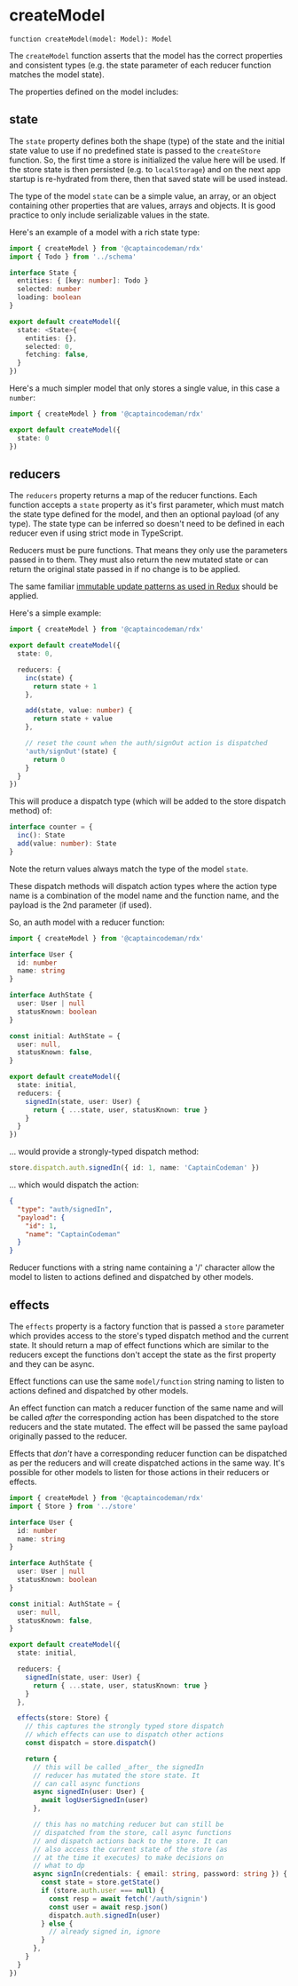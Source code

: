 # createModel

`function createModel(model: Model): Model`

The `createModel` function asserts that the model has the correct properties and consistent types (e.g. the state parameter of each reducer function matches the model state).

The properties defined on the model includes:

## state

The `state` property defines both the shape (type) of the state and the initial state value to use if no predefined state is passed to the `createStore` function. So, the first time a store is initialized the value here will be used. If the store state is then persisted (e.g. to `localStorage`) and on the next app startup is re-hydrated from there, then that saved state will be used instead.

The type of the model `state` can be a simple value, an array, or an object containing other properties that are values, arrays and objects. It is good practice to only include serializable values in the state.

Here's an example of a model with a rich state type:

```ts
import { createModel } from '@captaincodeman/rdx'
import { Todo } from '../schema'

interface State {
  entities: { [key: number]: Todo }
  selected: number
  loading: boolean
}

export default createModel({
  state: <State>{
    entities: {},
    selected: 0,
    fetching: false,
  }
})
```

Here's a much simpler model that only stores a single value, in this case a `number`:

```ts
import { createModel } from '@captaincodeman/rdx'

export default createModel({
  state: 0
})
```

## reducers

The `reducers` property returns a map of the reducer functions. Each function accepts a `state` property as it's first parameter, which must match the state type defined for the model, and then an optional payload (of any type). The state type can be inferred so doesn't need to be defined in each reducer even if using strict mode in TypeScript.

Reducers must be pure functions. That means they only use the parameters passed in to them. They must also return the new mutated state or can return the original state passed in if no change is to be applied.

The same familiar [immutable update patterns as used in Redux](https://redux.js.org/recipes/structuring-reducers/immutable-update-patterns) should be applied.

Here's a simple example:

```ts
import { createModel } from '@captaincodeman/rdx'

export default createModel({
  state: 0,

  reducers: {
    inc(state) {
      return state + 1
    },

    add(state, value: number) {
      return state + value
    },

    // reset the count when the auth/signOut action is dispatched
    'auth/signOut'(state) {
      return 0
    }
  }
})
```

This will produce a dispatch type (which will be added to the store dispatch method) of:

```ts
interface counter = {
  inc(): State
  add(value: number): State
}
```

Note the return values always match the type of the model `state`.

These dispatch methods will dispatch action types where the action type name is a combination of the model name and the function name, and the payload is the 2nd parameter (if used).

So, an auth model with a reducer function:

```ts
import { createModel } from '@captaincodeman/rdx'

interface User {
  id: number
  name: string
}

interface AuthState {
  user: User | null
  statusKnown: boolean
}

const initial: AuthState = {
  user: null,
  statusKnown: false,
}

export default createModel({
  state: initial,
  reducers: {
    signedIn(state, user: User) {
      return { ...state, user, statusKnown: true }
    }
  }
})
```

&hellip; would provide a strongly-typed dispatch method:

```ts
store.dispatch.auth.signedIn({ id: 1, name: 'CaptainCodeman' })
```

&hellip; which would dispatch the action:

```json
{
  "type": "auth/signedIn",
  "payload": {
    "id": 1,
    "name": "CaptainCodeman"
  }
}
```

Reducer functions with a string name containing a '/' character allow the model to listen to actions defined and dispatched by other models.

## effects

The `effects` property is a factory function that is passed a `store` parameter which provides access to the store's typed dispatch method and the current state. It should return a map of effect functions which are similar to the reducers except the functions don't accept the state as the first property and they can be async.

Effect functions can use the same `model/function` string naming to listen to actions defined and dispatched by other models.

An effect function can match a reducer function of the same name and will be called _after_ the corresponding action has been dispatched to the store reducers and the state mutated. The effect will be passed the same payload originally passed to the reducer.

Effects that _don't_ have a corresponding reducer function can be dispatched as per the reducers and will create dispatched actions in the same way. It's possible for other models to listen for those actions in their reducers or effects.

```ts
import { createModel } from '@captaincodeman/rdx'
import { Store } from '../store'

interface User {
  id: number
  name: string
}

interface AuthState {
  user: User | null
  statusKnown: boolean
}

const initial: AuthState = {
  user: null,
  statusKnown: false,
}

export default createModel({
  state: initial,

  reducers: {
    signedIn(state, user: User) {
      return { ...state, user, statusKnown: true }
    }
  },

  effects(store: Store) {
    // this captures the strongly typed store dispatch
    // which effects can use to dispatch other actions
    const dispatch = store.dispatch()

    return {
      // this will be called _after_ the signedIn
      // reducer has mutated the store state. It
      // can call async functions
      async signedIn(user: User) {
        await logUserSignedIn(user)
      },

      // this has no matching reducer but can still be
      // dispatched from the store, call async functions
      // and dispatch actions back to the store. It can
      // also access the current state of the store (as
      // at the time it executes) to make decisions on
      // what to dp
      async signIn(credentials: { email: string, password: string }) {
        const state = store.getState()
        if (store.auth.user === null) {
          const resp = await fetch('/auth/signin')
          const user = await resp.json()
          dispatch.auth.signedIn(user)
        } else {
          // already signed in, ignore
        }
      },
    }
  }
})
```